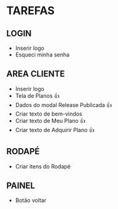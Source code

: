 # TAREFAS

## LOGIN
- Inserir logo 
- Esqueci minha senha

## AREA CLIENTE
- Inserir logo
- Tela de Planos 👍
- Dados do modal Release Publicada 👍
- Criar texto de bem-vindos
- Criar texto de Meu Plano 👍
- Criar texto de Adquirir Plano 👍

## RODAPÉ
- Criar itens do Rodapé

## PAINEL
- Botão voltar
